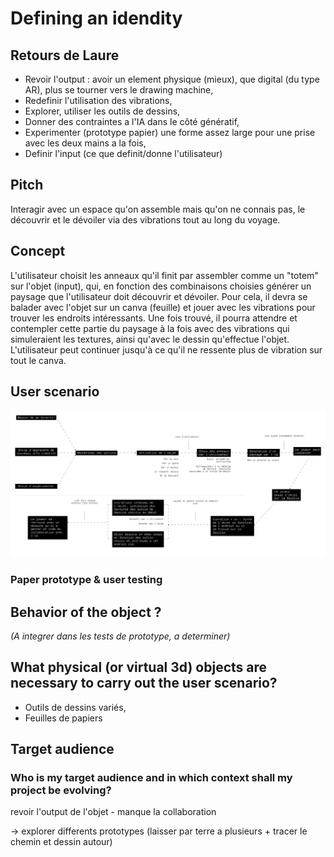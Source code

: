 # Defining an idendity

## Retours de Laure

* Revoir l'output : avoir un element physique (mieux), que digital (du type AR), plus se tourner vers le drawing machine,
* Redefinir l'utilisation des vibrations,
* Explorer, utiliser les outils de dessins,
* Donner des contraintes a l'IA dans le côté génératif,
* Experimenter (prototype papier) une forme assez large pour une prise avec les deux mains a la fois,
* Definir l'input (ce que definit/donne l'utilisateur)

## Pitch

Interagir avec un espace qu'on assemble mais qu'on ne connais pas, le découvrir et le dévoiler via des vibrations tout au long du voyage.

## Concept

L'utilisateur choisit les anneaux qu'il finit par assembler comme un "totem" sur l'objet (input), qui, en fonction des combinaisons choisies générer un paysage que l'utilisateur doit découvrir et dévoiler. Pour cela, il devra se balader avec l'objet sur un canva (feuille) et jouer avec les vibrations pour trouver les endroits intéressants. Une fois trouvé, il pourra attendre et contempler cette partie du paysage à la fois avec des vibrations qui simuleraient les textures, ainsi qu'avec le dessin qu'effectue l'objet. L'utilisateur peut continuer jusqu'à ce qu'il ne ressente plus de vibration sur tout le canva.

## User scenario

![user journey of prototype 1](/process/2023-11-13/user%20journey.jpg)

### Paper prototype & user testing

## Behavior of the object ?

*(A integrer dans les tests de prototype, a determiner)*

## What physical (or virtual 3d) objects are necessary to carry out the user scenario?

* Outils de dessins variés,
* Feuilles de papiers

## Target audience

### Who is my target audience and in which context shall my project be evolving?
revoir l'output de l'objet - manque la collaboration

-> explorer differents prototypes (laisser par terre a plusieurs + tracer le chemin et dessin autour)